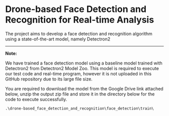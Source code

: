 # Drone-based Face Detection and Recognition for Real-time Analysis

The project aims to develop a face detection and recognition algorithm using a state-of-the-art model, namely Detectron2

-----------------

**Note:**

We have trained a face detection model using a baseline model trained with Detectron2 from Detectron2 Model Zoo. This model is required to execute our test code and real-time program, however it is not uploaded in this GitHub repository due to its large file size.

You are required to download the model from the Google Drive link attached below, unzip the output zip file and store it in the directory below for the code to execute successfully.
```
.\drone-based_face_detection_and_recognition\face_detection\train\
```
